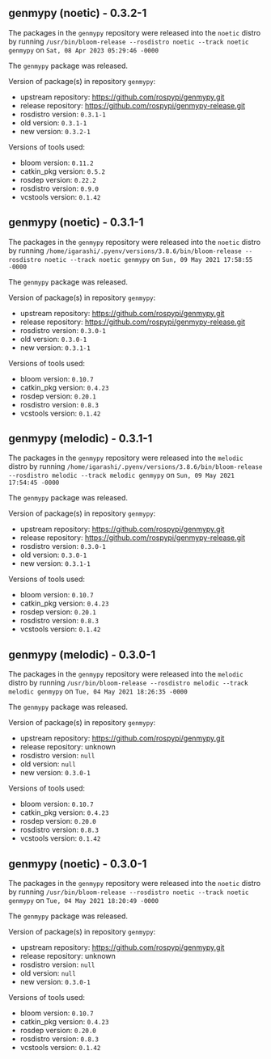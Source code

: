 ## genmypy (noetic) - 0.3.2-1

The packages in the `genmypy` repository were released into the `noetic` distro by running `/usr/bin/bloom-release --rosdistro noetic --track noetic genmypy` on `Sat, 08 Apr 2023 05:29:46 -0000`

The `genmypy` package was released.

Version of package(s) in repository `genmypy`:

- upstream repository: https://github.com/rospypi/genmypy.git
- release repository: https://github.com/rospypi/genmypy-release.git
- rosdistro version: `0.3.1-1`
- old version: `0.3.1-1`
- new version: `0.3.2-1`

Versions of tools used:

- bloom version: `0.11.2`
- catkin_pkg version: `0.5.2`
- rosdep version: `0.22.2`
- rosdistro version: `0.9.0`
- vcstools version: `0.1.42`


## genmypy (noetic) - 0.3.1-1

The packages in the `genmypy` repository were released into the `noetic` distro by running `/home/igarashi/.pyenv/versions/3.8.6/bin/bloom-release --rosdistro noetic --track noetic genmypy` on `Sun, 09 May 2021 17:58:55 -0000`

The `genmypy` package was released.

Version of package(s) in repository `genmypy`:

- upstream repository: https://github.com/rospypi/genmypy.git
- release repository: https://github.com/rospypi/genmypy-release.git
- rosdistro version: `0.3.0-1`
- old version: `0.3.0-1`
- new version: `0.3.1-1`

Versions of tools used:

- bloom version: `0.10.7`
- catkin_pkg version: `0.4.23`
- rosdep version: `0.20.1`
- rosdistro version: `0.8.3`
- vcstools version: `0.1.42`


## genmypy (melodic) - 0.3.1-1

The packages in the `genmypy` repository were released into the `melodic` distro by running `/home/igarashi/.pyenv/versions/3.8.6/bin/bloom-release --rosdistro melodic --track melodic genmypy` on `Sun, 09 May 2021 17:54:45 -0000`

The `genmypy` package was released.

Version of package(s) in repository `genmypy`:

- upstream repository: https://github.com/rospypi/genmypy.git
- release repository: https://github.com/rospypi/genmypy-release.git
- rosdistro version: `0.3.0-1`
- old version: `0.3.0-1`
- new version: `0.3.1-1`

Versions of tools used:

- bloom version: `0.10.7`
- catkin_pkg version: `0.4.23`
- rosdep version: `0.20.1`
- rosdistro version: `0.8.3`
- vcstools version: `0.1.42`


## genmypy (melodic) - 0.3.0-1

The packages in the `genmypy` repository were released into the `melodic` distro by running `/usr/bin/bloom-release --rosdistro melodic --track melodic genmypy` on `Tue, 04 May 2021 18:26:35 -0000`

The `genmypy` package was released.

Version of package(s) in repository `genmypy`:

- upstream repository: https://github.com/rospypi/genmypy.git
- release repository: unknown
- rosdistro version: `null`
- old version: `null`
- new version: `0.3.0-1`

Versions of tools used:

- bloom version: `0.10.7`
- catkin_pkg version: `0.4.23`
- rosdep version: `0.20.0`
- rosdistro version: `0.8.3`
- vcstools version: `0.1.42`


## genmypy (noetic) - 0.3.0-1

The packages in the `genmypy` repository were released into the `noetic` distro by running `/usr/bin/bloom-release --rosdistro noetic --track noetic genmypy` on `Tue, 04 May 2021 18:20:49 -0000`

The `genmypy` package was released.

Version of package(s) in repository `genmypy`:

- upstream repository: https://github.com/rospypi/genmypy.git
- release repository: unknown
- rosdistro version: `null`
- old version: `null`
- new version: `0.3.0-1`

Versions of tools used:

- bloom version: `0.10.7`
- catkin_pkg version: `0.4.23`
- rosdep version: `0.20.0`
- rosdistro version: `0.8.3`
- vcstools version: `0.1.42`


